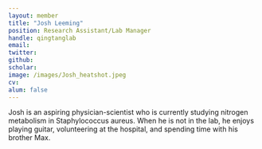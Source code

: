 ```yaml
---
layout: member
title: "Josh Leeming"
position: Research Assistant/Lab Manager
handle: qingtanglab
email: 
twitter:
github: 
scholar: 
image: /images/Josh_heatshot.jpeg
cv: 
alum: false
---
```





Josh is an aspiring physician-scientist who is currently studying nitrogen metabolism in Staphylococcus aureus. When he is not in the lab, he enjoys playing guitar, volunteering at the hospital, and spending time with his brother Max.


